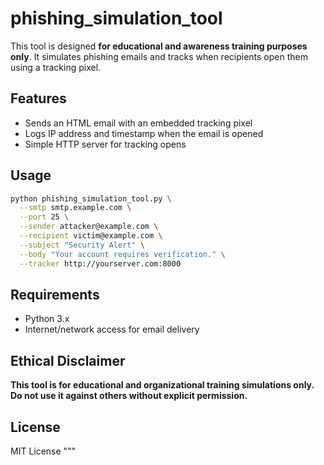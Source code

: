 # phishing_simulation_tool
This tool is designed **for educational and awareness training purposes only**. It simulates phishing emails and tracks when recipients open them using a tracking pixel.

## Features
- Sends an HTML email with an embedded tracking pixel
- Logs IP address and timestamp when the email is opened
- Simple HTTP server for tracking opens

## Usage
```bash
python phishing_simulation_tool.py \
  --smtp smtp.example.com \
  --port 25 \
  --sender attacker@example.com \
  --recipient victim@example.com \
  --subject "Security Alert" \
  --body "Your account requires verification." \
  --tracker http://yourserver.com:8000
```

## Requirements
- Python 3.x
- Internet/network access for email delivery

## Ethical Disclaimer
**This tool is for educational and organizational training simulations only. Do not use it against others without explicit permission.**

## License
MIT License
"""
